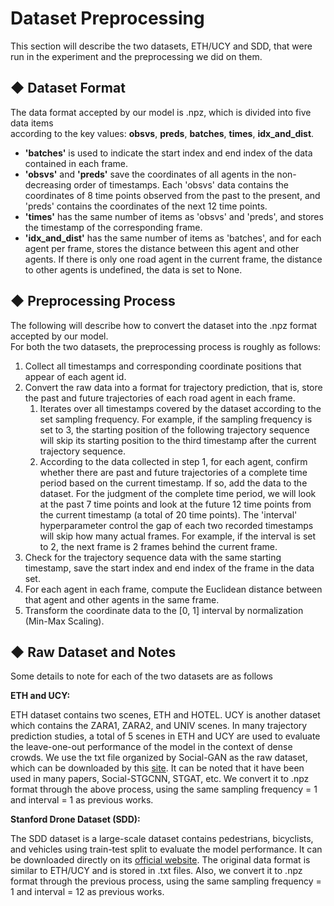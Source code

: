 # Dataset Preprocessing

This section will describe the two datasets, ETH/UCY and SDD, that were run in the experiment and the preprocessing we did on them.


## ◆ Dataset Format

The data format accepted by our model is .npz, which is divided into five data items <br>
according to the key values: **obsvs**, **preds**, **batches**, **times**, **idx_and_dist**.

<ul>
<li>
<strong>'batches'</strong> is used to indicate the start index and end index of the data contained in each frame.
</li>
<li>
<strong>'obsvs'</strong> and <strong>'preds'</strong> save the coordinates of all agents in the non-decreasing order of timestamps. Each 'obsvs' data contains the <br>
coordinates of 8 time points observed from the past to the present, and 'preds' contains the coordinates of the next 12 time points.
</li>
<li>
<strong>'times'</strong> has the same number of items as 'obsvs' and 'preds', and stores the timestamp of the corresponding frame.
</li>
<li>
<strong>'idx_and_dist'</strong> has the same number of items as 'batches', and for each agent per frame, stores the distance between this agent and other agents. If there is only one road agent in the current frame, the distance to other agents is undefined, the data is set to None.
</li>
</ul>



## ◆ Preprocessing Process

The following will describe how to convert the dataset into the .npz format accepted by our model. <br>
For both the two datasets, the preprocessing process is roughly as follows:
1. Collect all timestamps and corresponding coordinate positions that appear of each agent id.
2. Convert the raw data into a format for trajectory prediction, that is, store the past and future trajectories of each road agent in each frame.
    1. Iterates over all timestamps covered by the dataset according to the set sampling frequency. For example, if the sampling frequency is set to 3, the starting position of the following trajectory sequence will skip its starting position to the third timestamp after the current trajectory sequence.
    2. According to the data collected in step 1, for each agent, confirm whether there are past and future trajectories of a complete time period based on the current timestamp. If so, add the data to the dataset. For the judgment of the complete time period, we will look at the past 7 time points and look at the future 12 time points from the current timestamp (a total of 20 time points). The 'interval' hyperparameter control the gap of each two recorded timestamps will skip how many actual frames. For example, if the interval is set to 2, the next frame is 2 frames behind the current frame.
3. Check for the trajectory sequence data with the same starting timestamp, save the start index and end index of the frame in the data set.
4. For each agent in each frame, compute the Euclidean distance between that agent and other agents in the same frame.
5. Transform the coordinate data to the [0, 1] interval by normalization (Min-Max Scaling).




## ◆ Raw Dataset and Notes

Some details to note for each of the two datasets are as follows


**ETH and UCY:**

ETH dataset contains two scenes, ETH and HOTEL. UCY is another dataset which contains the ZARA1, ZARA2, and UNIV scenes. In many trajectory prediction studies, a total of 5 scenes in ETH and UCY are used to evaluate the leave-one-out performance of the model in the context of dense crowds. We use the txt file organized by Social-GAN as the raw dataset, which can be downloaded by this [site](https://www.dropbox.com/s/8n02xqv3l9q18r1/datasets.zip?dl=0&file_subpath=%2Fdatasets). It can be noted that it have been used in many papers, Social-STGCNN, STGAT, etc. We convert it to .npz format through the above process, using the same sampling frequency = 1 and interval = 1 as previous works.


**Stanford Drone Dataset (SDD):**

The SDD dataset is a large-scale dataset contains pedestrians, bicyclists, and vehicles using train-test split to evaluate the model performance. It can be downloaded directly on its [official website](https://cvgl.stanford.edu/projects/uav_data/). The original data format is similar to ETH/UCY and is stored in .txt files. Also, we convert it to .npz format through the previous process, using the same sampling frequency = 1 and interval = 12 as previous works.

